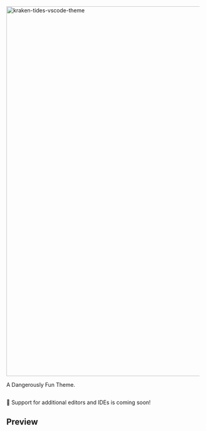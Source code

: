 <img width="965" alt="kraken-tides-vscode-theme" src="https://github.com/user-attachments/assets/36b4c8e5-8233-41fa-bbf0-50a2efe665d0" />

A Dangerously Fun Theme. 

##
<span>👀 Support for additional editors and IDEs is coming soon!</span>

##
## Preview

